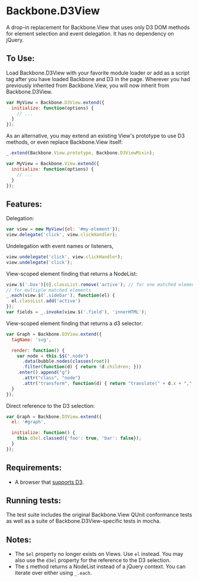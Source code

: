 Backbone.D3View
===================


A drop-in replacement for Backbone.View that uses only D3 DOM methods for
element selection and event delegation. It has no dependency on jQuery.


To Use:
-------
Load Backbone.D3View with your favorite module loader or add as a script
tag after you have loaded Backbone and D3 in the page. Wherever you had previously
inherited from Backbone.View, you will now inherit from Backbone.D3View.

```js
var MyView = Backbone.D3View.extend({
  initialize: function(options) {
    // ...
  }
});
```

As an alternative, you may extend an existing View's prototype to use D3
methods, or even replace Backbone.View itself:

```js
_.extend(Backbone.View.prototype, Backbone.D3ViewMixin);

var MyView = Backbone.View.extend({
  initialize: function(options) {
    // ...
  }
});
```

Features:
---------
Delegation:
```js
var view = new MyView({el: '#my-element'});
view.delegate('click', view.clickHandler);
```

Undelegation with event names or listeners,
```js
view.undelegate('click', view.clickHandler);
view.undelegate('click');
```

View-scoped element finding that returns a NodeList:
```js
view.$('.box')[0].classList.remove('active'); // for one matched element
// for multiple matched elements
_.each(view.$('.sidebar'), function(el) {
  el.classList.add('active')
});
var fields = _.invoke(view.$('.field'), 'innerHTML');
```

View-scoped element finding that returns a d3 selector:
```js
var Graph = Backbone.D3View.extend({
  tagName: 'svg',

  render: function() {
    var node = this.$$(".node")
      .data(bubble.nodes(classes(root))
      .filter(function(d) { return !d.children; }))
    .enter().append("g")
      .attr("class", "node")
      .attr("transform", function(d) { return "translate(" + d.x + "," + d.y + ")"; });
  }
});
```

Direct reference to the D3 selection:
```js
var Graph = Backbone.D3View.extend({
  el: '#graph',

  initialize: function() {
    this.d3el.classed({'foo': true, 'bar': false});
  }
});
```

Requirements:
-------------
* A browser that [supports D3](https://github.com/mbostock/d3/wiki#browser-support).

Running tests:
--------------
The test suite includes the original Backbone.View QUnit conformance tests as
well as a suite of Backbone.D3View-specific tests in mocha.

Notes:
------
* The `$el` property no longer exists on Views. Use `el` instead. You may also
  use the `d3el` property for the reference to the D3 selection.
* The `$` method returns a NodeList instead of a jQuery context. You can
  iterate over either using `_.each`.
